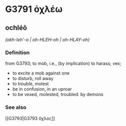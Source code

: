 # G3791 ὀχλέω

## ochléō

_(okh-leh'-o | oh-HLEH-oh | oh-HLAY-oh)_

### Definition

from G3793; to mob, i.e., (by implication) to harass; vex; 

- to excite a mob against one
- to disturb, roll away
- to trouble, molest
- be in confusion, in an uproar
- to be vexed, molested, troubled: by demons

### See also

[[G3793|G3793 ὄχλος]]
